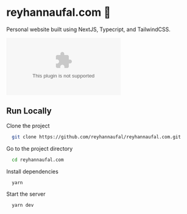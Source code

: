 # reyhannaufal.com 🙌

Personal website built using NextJS, Typecript, and TailwindCSS.

![Depfu](https://img.shields.io/depfu/dependencies/github/reyhannaufal/reyhannaufal.com?style=for-the-badge)

## Run Locally

Clone the project

```bash
  git clone https://github.com/reyhannaufal/reyhannaufal.com.git
```

Go to the project directory

```bash
  cd reyhannaufal.com
```

Install dependencies

```bash
  yarn
```

Start the server

```bash
  yarn dev
```

